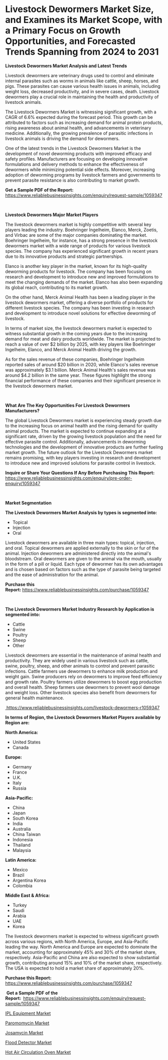 <p><h1>Livestock Dewormers Market Size, and Examines its Market Scope, with a Primary Focus on Growth Opportunities, and Forecasted Trends Spanning from 2024 to 2031</h1></p><p><strong>Livestock Dewormers Market Analysis and Latest Trends</strong></p>
<p><p>Livestock dewormers are veterinary drugs used to control and eliminate internal parasites such as worms in animals like cattle, sheep, horses, and pigs. These parasites can cause various health issues in animals, including weight loss, decreased productivity, and in severe cases, death. Livestock dewormers play a crucial role in maintaining the health and productivity of livestock animals.</p><p>The Livestock Dewormers Market is witnessing significant growth, with a CAGR of 6.6% expected during the forecast period. This growth can be attributed to factors such as increasing demand for animal protein products, rising awareness about animal health, and advancements in veterinary medicine. Additionally, the growing prevalence of parasitic infections in livestock animals is driving the demand for dewormers.</p><p>One of the latest trends in the Livestock Dewormers Market is the development of novel deworming products with improved efficacy and safety profiles. Manufacturers are focusing on developing innovative formulations and delivery methods to enhance the effectiveness of dewormers while minimizing potential side effects. Moreover, increasing adoption of deworming programs by livestock farmers and governments to prevent parasite resistance is also contributing to market growth.</p></p>
<p><strong>Get a Sample PDF of the Report:&nbsp;</strong> <a href="https://www.reliablebusinessinsights.com/enquiry/request-sample/1059347">https://www.reliablebusinessinsights.com/enquiry/request-sample/1059347</a></p>
<p>&nbsp;</p>
<p><strong>Livestock Dewormers Major Market Players</strong></p>
<p><p>The livestock dewormers market is highly competitive with several key players leading the industry. Boehringer Ingelheim, Elanco, Merck, Zoetis, and Virbac are some of the major companies dominating the market. Boehringer Ingelheim, for instance, has a strong presence in the livestock dewormers market with a wide range of products for various livestock species. The company has experienced significant growth in recent years due to its innovative products and strategic partnerships.</p><p>Elanco is another key player in the market, known for its high-quality deworming products for livestock. The company has been focusing on research and development to introduce new and improved formulations to meet the changing demands of the market. Elanco has also been expanding its global reach, contributing to its market growth.</p><p>On the other hand, Merck Animal Health has been a leading player in the livestock dewormers market, offering a diverse portfolio of products for different livestock species. The company has been investing in research and development to introduce novel solutions for effective deworming of livestock.</p><p>In terms of market size, the livestock dewormers market is expected to witness substantial growth in the coming years due to the increasing demand for meat and dairy products worldwide. The market is projected to reach a value of over $2 billion by 2025, with key players like Boehringer Ingelheim, Elanco, and Merck Animal Health driving the growth.</p><p>As for the sales revenue of these companies, Boehringer Ingelheim reported sales of around $20 billion in 2020, while Elanco's sales revenue was approximately $3.1 billion. Merck Animal Health's sales revenue was around $4.2 billion in the same year. These figures highlight the strong financial performance of these companies and their significant presence in the livestock dewormers market.</p></p>
<p>&nbsp;</p>
<p><strong>What Are The Key Opportunities For Livestock Dewormers Manufacturers?</strong></p>
<p><p>The global Livestock Dewormers market is experiencing steady growth due to the increasing focus on animal health and the rising demand for quality animal products. The market is expected to continue expanding at a significant rate, driven by the growing livestock population and the need for effective parasite control. Additionally, advancements in deworming technologies and the development of innovative products are further fueling market growth. The future outlook for the Livestock Dewormers market remains promising, with key players investing in research and development to introduce new and improved solutions for parasite control in livestock.</p></p>
<p><strong>Inquire or Share Your Questions If Any Before Purchasing This Report:</strong> <a href="https://www.reliablebusinessinsights.com/enquiry/pre-order-enquiry/1059347">https://www.reliablebusinessinsights.com/enquiry/pre-order-enquiry/1059347</a></p>
<p>&nbsp;</p>
<p><strong>Market Segmentation</strong></p>
<p><strong>The Livestock Dewormers Market Analysis by types is segmented into:</strong></p>
<p><ul><li>Topical</li><li>Injection</li><li>Oral</li></ul></p>
<p><p>Livestock dewormers are available in three main types: topical, injection, and oral. Topical dewormers are applied externally to the skin or fur of the animal. Injection dewormers are administered directly into the animal's bloodstream. Oral dewormers are given to the animal via the mouth, usually in the form of a pill or liquid. Each type of dewormer has its own advantages and is chosen based on factors such as the type of parasite being targeted and the ease of administration for the animal.</p></p>
<p><strong>Purchase this Report:&nbsp;</strong><a href="https://www.reliablebusinessinsights.com/purchase/1059347">https://www.reliablebusinessinsights.com/purchase/1059347</a></p>
<p>&nbsp;</p>
<p><strong>The Livestock Dewormers Market Industry Research by Application is segmented into:</strong></p>
<p><ul><li>Cattle</li><li>Swine</li><li>Poultry</li><li>Sheep</li><li>Other</li></ul></p>
<p><p>Livestock dewormers are essential in the maintenance of animal health and productivity. They are widely used in various livestock such as cattle, swine, poultry, sheep, and other animals to control and prevent parasitic infections. Cattle farmers use dewormers to enhance milk production and weight gain. Swine producers rely on dewormers to improve feed efficiency and growth rate. Poultry farmers utilize dewormers to boost egg production and overall health. Sheep farmers use dewormers to prevent wool damage and weight loss. Other livestock species also benefit from dewormers for general health maintenance.</p></p>
<p><a href="https://www.reliablebusinessinsights.com/livestock-dewormers-r1059347">&nbsp;https://www.reliablebusinessinsights.com/livestock-dewormers-r1059347</a></p>
<p><strong>In terms of Region, the Livestock Dewormers Market Players available by Region are:</strong></p>
<p>
    <p> <strong> North America: </strong>
        <ul>
            <li>United States</li>
            <li>Canada</li>
        </ul>
        </p> 
    <p> <strong> Europe: </strong>
        <ul>
            <li>Germany</li>
            <li>France</li>
            <li>U.K.</li>
            <li>Italy</li>
            <li>Russia</li>
        </ul>
        </p> 
    <p> <strong> Asia-Pacific: </strong>
        <ul>
            <li>China</li>
            <li>Japan</li>
            <li>South Korea</li>
            <li>India</li>
            <li>Australia</li>
            <li>China Taiwan</li>
            <li>Indonesia</li>
            <li>Thailand</li>
            <li>Malaysia</li>
        </ul>
        </p> 
    <p> <strong> Latin America: </strong>
        <ul>
            <li>Mexico</li>
            <li>Brazil</li>
            <li>Argentina Korea</li>
            <li>Colombia</li>
        </ul>
        </p> 
    <p> <strong> Middle East & Africa: </strong>
        <ul>
            <li>Turkey</li>
            <li>Saudi</li>
            <li>Arabia</li>
            <li>UAE</li>
            <li>Korea</li>
        </ul>
    </p>
    </p>
<p><p>The livestock dewormers market is expected to witness significant growth across various regions, with North America, Europe, and Asia-Pacific leading the way. North America and Europe are expected to dominate the market, accounting for approximately 45% and 30% of the market share, respectively. Asia-Pacific and China are also expected to show substantial growth, contributing around 15% and 10% of the market share, respectively. The USA is expected to hold a market share of approximately 20%.</p></p>
<p><strong>Purchase this Report: </strong><a href="https://www.reliablebusinessinsights.com/purchase/1059347">https://www.reliablebusinessinsights.com/purchase/1059347</a></p>
<p>&nbsp;<strong>Get a Sample PDF of the Report:&nbsp;&nbsp;</strong><a href="https://www.reliablebusinessinsights.com/enquiry/request-sample/1059347">https://www.reliablebusinessinsights.com/enquiry/request-sample/1059347</a></p>
<p><strong></strong></p>
<p><p><a href="https://medium.com/@stephaniewynterk14/global-ipl-equipment-market-by-product-type-by-application-by-region-and-companies-industry-00a11479e9eb">IPL Equipment Market</a></p><p><a href="https://github.com/VincentButlerjXXf/Market-Research-Report-List-1/blob/main/paromomycin-market.md">Paromomycin Market</a></p><p><a href="https://github.com/nusratjahan12006/Market-Research-Report-List-2/blob/main/josamycin-market.md">Josamycin Market</a></p><p><a href="https://medium.com/@presleybode/flood-detector-market-share-size-trends-industry-analysis-report-by-application-85146808497b">Flood Detector Market</a></p><p><a href="https://medium.com/@shawnsmithv6981/hot-air-circulation-oven-market-research-report-includes-analysis-on-market-size-share-and-growth-c140b6a03214">Hot Air Circulation Oven Market</a></p></p>
